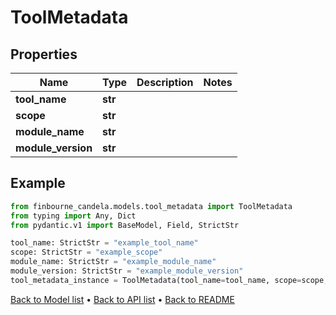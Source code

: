 # ToolMetadata

## Properties
Name | Type | Description | Notes
------------ | ------------- | ------------- | -------------
**tool_name** | **str** |  | 
**scope** | **str** |  | 
**module_name** | **str** |  | 
**module_version** | **str** |  | 
## Example

```python
from finbourne_candela.models.tool_metadata import ToolMetadata
from typing import Any, Dict
from pydantic.v1 import BaseModel, Field, StrictStr

tool_name: StrictStr = "example_tool_name"
scope: StrictStr = "example_scope"
module_name: StrictStr = "example_module_name"
module_version: StrictStr = "example_module_version"
tool_metadata_instance = ToolMetadata(tool_name=tool_name, scope=scope, module_name=module_name, module_version=module_version)

```

[Back to Model list](../README.md#documentation-for-models) &#8226; [Back to API list](../README.md#documentation-for-api-endpoints) &#8226; [Back to README](../README.md)

